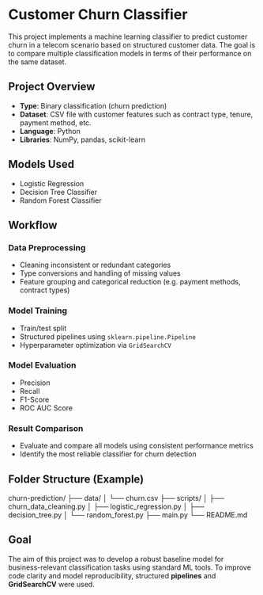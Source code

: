 # Customer Churn Classifier

This project implements a machine learning classifier to predict customer churn in a telecom scenario based on structured customer data. The goal is to compare multiple classification models in terms of their performance on the same dataset.

## Project Overview

- **Type**: Binary classification (churn prediction)
- **Dataset**: CSV file with customer features such as contract type, tenure, payment method, etc.
- **Language**: Python
- **Libraries**: NumPy, pandas, scikit-learn

## Models Used

- Logistic Regression
- Decision Tree Classifier
- Random Forest Classifier

## Workflow

### Data Preprocessing

- Cleaning inconsistent or redundant categories
- Type conversions and handling of missing values
- Feature grouping and categorical reduction (e.g. payment methods, contract types)

### Model Training

- Train/test split
- Structured pipelines using `sklearn.pipeline.Pipeline`
- Hyperparameter optimization via `GridSearchCV`

### Model Evaluation

- Precision
- Recall
- F1-Score
- ROC AUC Score

### Result Comparison

- Evaluate and compare all models using consistent performance metrics
- Identify the most reliable classifier for churn detection

## Folder Structure (Example)

churn-prediction/
├── data/
│   └── churn.csv
├── scripts/
│   ├── churn_data_cleaning.py
│   ├── logistic_regression.py
│   ├── decision_tree.py
│   └── random_forest.py
├── main.py
└── README.md

## Goal

The aim of this project was to develop a robust baseline model for business-relevant classification tasks using standard ML tools. 
To improve code clarity and model reproducibility, structured **pipelines** and **GridSearchCV** were used.
